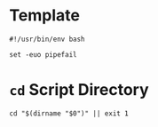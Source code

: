 # Template

```
#!/usr/bin/env bash

set -euo pipefail
```

# `cd` Script Directory

```
cd "$(dirname "$0")" || exit 1
```
